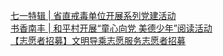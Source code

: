   
[七一特辑 | 省直戒毒单位开展系列党建活动](http://www.dianyue.me/archives/831/31dkskumd1vb41o5/)  
[书香南丰 | 和平村开展“童心向党 美德少年”阅读活动](http://www.dianyue.me/archives/917/vq78yvmnllunk5lw/)  
[【志愿者招募】文明导乘志愿服务志愿者招募](http://www.dianyue.me/archives/308/bsv9h6sjc1qwb3mz/)